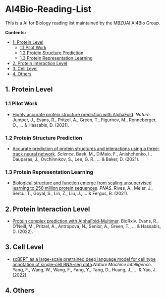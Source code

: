 # AI4Bio-Reading-List

This is a AI for Biology reading list maintained by the MBZUAI AI4Bio Group.

**Contents:**
- [1. Protein Level](#1-protein-level)
  * [1.1 Pilot Work](#11-pilot-work)
  * [1.2 Protein Structure Prediction](#12-protein-structure-prediction)
  * [1.3 Protein Representation Learning](#13-protein-representation-learning)
- [2. Protein Interaction Level](#2-protein-interaction-level)
- [3. Cell Level](#3-cell-level)
- [4. Others](#4-others)



## 1. Protein Level


### 1.1 Pilot Work
* [Highly accurate protein structure prediction with AlphaFold](https://www.nature.com/articles/s41586-021-03819-2). *Nature*. Jumper, J., Evans, R., Pritzel, A., Green, T., Figurnov, M., Ronneberger, O., ... & Hassabis, D. (2021).



### 1.2 Protein Structure Prediction

* [Accurate prediction of protein structures and interactions using a three-track neural network](https://www.science.org/doi/abs/10.1126/science.abj8754). *Science*. Baek, M., DiMaio, F., Anishchenko, I., Dauparas, J., Ovchinnikov, S., Lee, G. R., ... & Baker, D. (2021).


### 1.3 Protein Representation Learning

* [Biological structure and function emerge from scaling unsupervised learning to 250 million protein sequences](https://www.pnas.org/doi/epdf/10.1073/pnas.2016239118). *PNAS*. Rives, A., Meier, J., Sercu, T., Goyal, S., Lin, Z., Liu, J., ... & Fergus, R. (2021). 


## 2. Protein Interaction Level

* [Protein complex prediction with AlphaFold-Multimer](https://www.biorxiv.org/content/10.1101/2021.10.04.463034v2.full.pdf). BioRxiv. Evans, R., O’Neill, M., Pritzel, A., Antropova, N., Senior, A., Green, T., ... & Hassabis, D. (2022). 




## 3. Cell Level

* [scBERT as a large-scale pretrained deep language model for cell type annotation of single-cell RNA-seq data](https://www.nature.com/articles/s42256-022-00534-z#Sec2).*Nature Machine Intelligence*. Yang, F., Wang, W., Wang, F., Fang, Y., Tang, D., Huang, J., ... & Yao, J. (2022). 


## 4. Others
